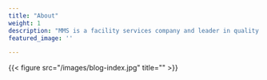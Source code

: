 ```yaml
---
title: "About"
weight: 1
description: "MMS is a facility services company and leader in quality management. Our aim is to support our clients, adding value in every project and working with the maximum security to guarantee the satisfaction in each operation we manage around the world."
featured_image: ''

---
```

{{< figure src="/images/blog-index.jpg" title="" >}}
